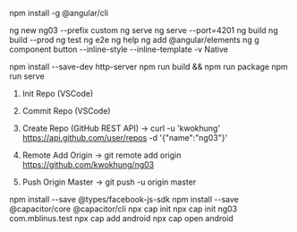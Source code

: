 npm install -g @angular/cli

ng new ng03 --prefix custom
ng serve
ng serve --port=4201
ng build
ng build --prod
ng test
ng e2e
ng help
ng add @angular/elements
ng g component button --inline-style --inline-template -v Native

npm install --save-dev http-server
npm run build && npm run package
npm run serve

1. Init Repo (VSCode)

2. Commit Repo (VSCode)

3. Create Repo (GitHub REST API)
-> curl -u 'kwokhung' https://api.github.com/user/repos -d '{"name":"ng03"}'

4. Remote Add Origin
-> git remote add origin https://github.com/kwokhung/ng03

5. Push Origin Master
-> git push -u origin master

npm install --save @types/facebook-js-sdk
npm install --save @capacitor/core @capacitor/cli
npx cap init
npx cap init ng03 com.mblinus.test
npx cap add android
npx cap open android
